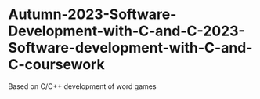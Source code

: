 # Autumn-2023-Software-Development-with-C-and-C-2023-Software-development-with-C-and-C-coursework
Based on C/C++ development of word games
